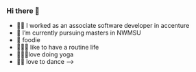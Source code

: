 ### Hi there 👋
-  👩🏻 I worked as an associate software developer in accenture
- 🌱 I’m currently pursuing masters in NWMSU 
- 🍟 foodie
- 👩🏻‍💼 like to have a routine life
- 🤸🏻‍♀love doing yoga
- 💃🏻 love to dance
-->
